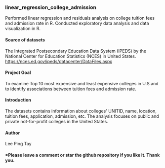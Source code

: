 ### linear_regression_college_admission
Performed linear regression and residuals analysis on college tuition fees and admission rate in R.
Conducted exploratory data analysis and data visualization in R.

#### Source of datasets
The Integrated Postsecondary Education Data System (IPEDS) by the National Center for Education Statistics (NCES) in United States.
https://nces.ed.gov/ipeds/datacenter/DataFiles.aspx

#### Project Goal
To examine Top 10 most expensive and least expensive colleges in U.S and to identify associations between tuition fees and admission rate.

#### Introduction
The datasets contains information about colleges' UNITID, name, location, tuition fees, application, admission, etc.
The analysis focuses on public and private not-for-profit colleges in the United States.

#### Author
Lee Ping Tay

#### *Please leave a comment or star the github repository if you like it. Thank you.
